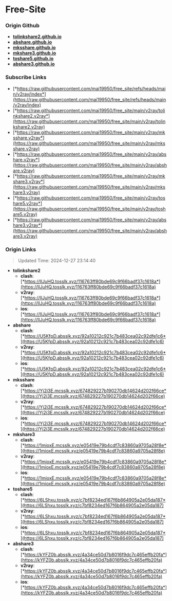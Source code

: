 # Free-Site

### Origin Github

- [**tolinkshare2.github.io**](https://github.com/tolinkshare2/tolinkshare2.github.io)
- [**abshare.github.io**](https://github.com/abshare/abshare.github.io)
- [**mksshare.github.io**](https://github.com/mksshare/mksshare.github.io)
- [**mkshare3.github.io**](https://github.com/mkshare3/mkshare3.github.io)
- [**toshare5.github.io**](https://github.com/toshare5/toshare5.github.io)
- [**abshare3.github.io**](https://github.com/abshare3/abshare3.github.io)

### Subscribe Links

- [*https://raw.githubusercontent.com/mai19950/free_site/refs/heads/main/v2ray/index*](https://raw.githubusercontent.com/mai19950/free_site/refs/heads/main/v2ray/index)
- [*https://raw.githubusercontent.com/mai19950/free_site/main/v2ray/tolinkshare2.v2ray*](https://raw.githubusercontent.com/mai19950/free_site/main/v2ray/tolinkshare2.v2ray)
- [*https://raw.githubusercontent.com/mai19950/free_site/main/v2ray/mksshare.v2ray*](https://raw.githubusercontent.com/mai19950/free_site/main/v2ray/mksshare.v2ray)
- [*https://raw.githubusercontent.com/mai19950/free_site/main/v2ray/abshare.v2ray*](https://raw.githubusercontent.com/mai19950/free_site/main/v2ray/abshare.v2ray)
- [*https://raw.githubusercontent.com/mai19950/free_site/main/v2ray/mkshare3.v2ray*](https://raw.githubusercontent.com/mai19950/free_site/main/v2ray/mkshare3.v2ray)
- [*https://raw.githubusercontent.com/mai19950/free_site/main/v2ray/toshare5.v2ray*](https://raw.githubusercontent.com/mai19950/free_site/main/v2ray/toshare5.v2ray)
- [*https://raw.githubusercontent.com/mai19950/free_site/main/v2ray/abshare3.v2ray*](https://raw.githubusercontent.com/mai19950/free_site/main/v2ray/abshare3.v2ray)

### Origin Links

> Updated Time: 2024-12-27 23:14:40

- **tolinkshare2**
  - **clash**: [*https://IlJuHQ.tosslk.xyz/116763ff80bde69c9f66badf37c1618a*](https://IlJuHQ.tosslk.xyz/116763ff80bde69c9f66badf37c1618a)
  - **v2ray**: [*https://IlJuHQ.tosslk.xyz/116763ff80bde69c9f66badf37c1618a*](https://IlJuHQ.tosslk.xyz/116763ff80bde69c9f66badf37c1618a)
  - **ios**: [*https://IlJuHQ.tosslk.xyz/116763ff80bde69c9f66badf37c1618a*](https://IlJuHQ.tosslk.xyz/116763ff80bde69c9f66badf37c1618a)
- **abshare**
  - **clash**: [*https://U5KfpD.absslk.xyz/92a10212c921c7b483cea02c92dfe1c6*](https://U5KfpD.absslk.xyz/92a10212c921c7b483cea02c92dfe1c6)
  - **v2ray**: [*https://U5KfpD.absslk.xyz/92a10212c921c7b483cea02c92dfe1c6*](https://U5KfpD.absslk.xyz/92a10212c921c7b483cea02c92dfe1c6)
  - **ios**: [*https://U5KfpD.absslk.xyz/92a10212c921c7b483cea02c92dfe1c6*](https://U5KfpD.absslk.xyz/92a10212c921c7b483cea02c92dfe1c6)
- **mksshare**
  - **clash**: [*https://Yj2i3E.mcsslk.xyz/674829227b190270db14624d202f66ce*](https://Yj2i3E.mcsslk.xyz/674829227b190270db14624d202f66ce)
  - **v2ray**: [*https://Yj2i3E.mcsslk.xyz/674829227b190270db14624d202f66ce*](https://Yj2i3E.mcsslk.xyz/674829227b190270db14624d202f66ce)
  - **ios**: [*https://Yj2i3E.mcsslk.xyz/674829227b190270db14624d202f66ce*](https://Yj2i3E.mcsslk.xyz/674829227b190270db14624d202f66ce)
- **mkshare3**
  - **clash**: [*https://1mioxE.mcsslk.xyz/e05419e79b4cdf7c83860a9705a28f8e*](https://1mioxE.mcsslk.xyz/e05419e79b4cdf7c83860a9705a28f8e)
  - **v2ray**: [*https://1mioxE.mcsslk.xyz/e05419e79b4cdf7c83860a9705a28f8e*](https://1mioxE.mcsslk.xyz/e05419e79b4cdf7c83860a9705a28f8e)
  - **ios**: [*https://1mioxE.mcsslk.xyz/e05419e79b4cdf7c83860a9705a28f8e*](https://1mioxE.mcsslk.xyz/e05419e79b4cdf7c83860a9705a28f8e)
- **toshare5**
  - **clash**: [*https://6LShxu.tosslk.xyz/c7bf8234ed167f6b864905a2e05da187*](https://6LShxu.tosslk.xyz/c7bf8234ed167f6b864905a2e05da187)
  - **v2ray**: [*https://6LShxu.tosslk.xyz/c7bf8234ed167f6b864905a2e05da187*](https://6LShxu.tosslk.xyz/c7bf8234ed167f6b864905a2e05da187)
  - **ios**: [*https://6LShxu.tosslk.xyz/c7bf8234ed167f6b864905a2e05da187*](https://6LShxu.tosslk.xyz/c7bf8234ed167f6b864905a2e05da187)
- **abshare3**
  - **clash**: [*https://kYFZ0b.absslk.xyz/4a34ce50d7b8016f9dc7c465effb20fa*](https://kYFZ0b.absslk.xyz/4a34ce50d7b8016f9dc7c465effb20fa)
  - **v2ray**: [*https://kYFZ0b.absslk.xyz/4a34ce50d7b8016f9dc7c465effb20fa*](https://kYFZ0b.absslk.xyz/4a34ce50d7b8016f9dc7c465effb20fa)
  - **ios**: [*https://kYFZ0b.absslk.xyz/4a34ce50d7b8016f9dc7c465effb20fa*](https://kYFZ0b.absslk.xyz/4a34ce50d7b8016f9dc7c465effb20fa)
